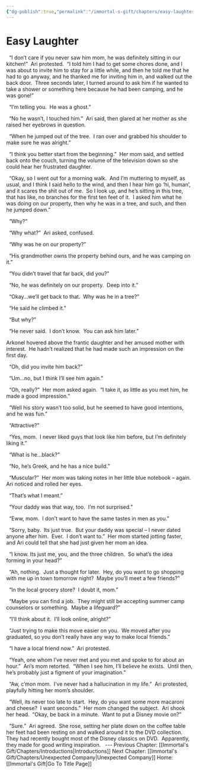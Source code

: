 ```yaml
---
{"dg-publish":true,"permalink":"/immortal-s-gift/chapters/easy-laughter/"}
---
```


# Easy Laughter

  “I don’t care if you never saw him mom, he was definitely sitting in our kitchen!”  Ari protested.  “I told him I had to get some chores done, and I was about to invite him to stay for a little while, and then he told me that he had to go anyway, and he thanked me for inviting him in, and walked out the back door.  Three seconds later, I turned around to ask him if he wanted to take a shower or something here because he had been camping, and he was gone!”

  “I’m telling you.  He was a ghost.”

  “No he wasn’t, I touched him.”  Ari said, then glared at her mother as she raised her eyebrows in question.

  “When he jumped out of the tree.  I ran over and grabbed his shoulder to make sure he was alright.”

  “I think you better start from the beginning.”  Her mom said, and settled back onto the couch, turning the volume of the television down so she could hear her frustrated daughter.

  “Okay, so I went out for a morning walk.  And I’m muttering to myself, as usual, and I think I said hello to the wind, and then I hear him go ‘hi, human’, and it scares the shit out of me.  So I look up, and he’s sitting in this tree, that has like, no branches for the first ten feet of it.  I asked him what he was doing on our property, then why he was in a tree, and such, and then he jumped down.”

  “Why?”

  “Why what?”  Ari asked, confused.

  “Why was he on our property?”

  “His grandmother owns the property behind ours, and he was camping on it.”

  “You didn’t travel that far back, did you?”

  “No, he was definitely on our property.  Deep into it.”

  “Okay…we’ll get back to that.  Why was he in a tree?”

  “He said he climbed it.”

  “But why?”

  “He never said.  I don’t know.  You can ask him later.”

Arkonel hovered above the frantic daughter and her amused mother with interest.  He hadn’t realized that he had made such an impression on the first day. 

  “Oh, did you invite him back?”

  “Um…no, but I think I’ll see him again.”

  “Oh, really?”  Her mom asked again.  “I take it, as little as you met him, he made a good impression.”

  “Well his story wasn’t too solid, but he seemed to have good intentions, and he was fun.”

  “Attractive?”

  “Yes, mom.  I never liked guys that look like him before, but I’m definitely liking it.”

  “What is he…black?”

  “No, he’s Greek, and he has a nice build.”

  “Muscular?”  Her mom was taking notes in her little blue notebook – again.  Ari noticed and rolled her eyes.

  “That’s what I meant.”

  “Your daddy was that way, too.  I’m not surprised.”

  “Eww, mom.  I don’t want to have the same tastes in men as you.”

  “Sorry, baby.  Its just true.  But your daddy was special – I never dated anyone after him.  Ever.  I don’t want to.”  Her mom started jotting faster, and Ari could tell that she had just given her mom an idea.

  “I know. Its just me, you, and the three children.  So what’s the idea forming in your head?”

  “Ah, nothing.  Just a thought for later.  Hey, do you want to go shopping with me up in town tomorrow night?  Maybe you’ll meet a few friends?”

  “In the local grocery store?  I doubt it, mom.”

  “Maybe you can find a job.  They might still be accepting summer camp counselors or something.  Maybe a lifeguard?”

  “I’ll think about it.  I’ll look online, alright?”

  “Just trying to make this move easier on you.  We moved after you graduated, so you don’t really have any way to make local friends.”

  “I have a local friend now.”  Ari protested. 

  “Yeah, one whom I’ve never met and you met and spoke to for about an hour.”  Ari’s mom retorted.  “When I see him, I’ll believe he exists.  Until then, he’s probably just a figment of your imagination.”

  “Aw, c’mon mom.  I’ve never had a hallucination in my life.”  Ari protested, playfully hitting her mom’s shoulder.

  “Well, its never too late to start.  Hey, do you want some more macaroni and cheese?  I want seconds.”  Her mom changed the subject.  Ari shook her head.  “Okay, be back in a minute.  Want to put a Disney movie on?”

  “Sure.”  Ari agreed.  She rose, setting her plate down on the coffee table her feet had been resting on and walked around it to the DVD collection.  They had recently bought most of the Disney classics on DVD.  Apparently, they made for good writing inspiration.
  ---
Previous Chapter: [[Immortal's Gift/Chapters/Introductions\|Introductions]]
Next Chapter: [[Immortal's Gift/Chapters/Unexpected Company\|Unexpected Company]]
Home: [[Immortal's Gift\|Go To Title Page]]